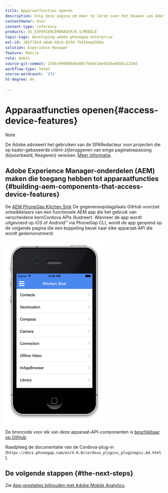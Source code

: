 ```yaml
---
title: Apparaatfuncties openen
description: Volg deze pagina om meer te leren over het bouwen van Adobe Experience Manager (AEM)-componenten die toegang hebben tot apparaatfuncties. De AEM gegevensopslagplaats van PhoneGap Kitchen Sink GitHub voorziet ontwikkelaars van een functionele AEM app die het gebruik van verscheidene kernCordova APIs illustreert.
contentOwner: User
content-type: reference
products: SG_EXPERIENCEMANAGER/6.5/MOBILE
topic-tags: developing-adobe-phonegap-enterprise
exl-id: 385f7924-e8ab-4dcb-83f0-7b81bead3dda
solution: Experience Manager
feature: Mobile
role: Admin
source-git-commit: 1f56c99980846400cfde8fa4e9a55e885bc2258d
workflow-type: tm+mt
source-wordcount: '171'
ht-degree: 0%

---
```


# Apparaatfuncties openen{#access-device-features}

>[!NOTE]
>
>De Adobe adviseert het gebruiken van de SPARedacteur voor projecten die op kader-gebaseerde cliënt-zijteruggeven van enige paginatoepassing (bijvoorbeeld, Reageren) vereisen. [Meer informatie](/help/sites-developing/spa-overview.md).

## Adobe Experience Manager-onderdelen (AEM) maken die toegang hebben tot apparaatfuncties {#building-aem-components-that-access-device-features}

De [AEM PhoneGap Kitchen Sink](https://github.com/blefebvre/aem-phonegap-kitchen-sink) De gegevensopslagplaats GitHub voorziet ontwikkelaars van een functionele AEM app die het gebruik van verscheidene kernCordova APIs illustreert. Wanneer de app wordt uitgevoerd op iOS of Android™ via PhoneGap CLI, wordt de app geopend op de volgende pagina die een koppeling bevat naar elke apparaat-API die wordt gedemonstreerd:

![chlimage_1-107](assets/chlimage_1-107.png)

De broncode voor elk van deze apparaat-API-componenten is [beschikbaar op GitHub](https://github.com/blefebvre/aem-phonegap-kitchen-sink/tree/master/content/src/main/content/jcr_root/apps/brucelefebvre/kitchen-sink/components).

Raadpleeg de documentatie van de Cordova-plug-in (`https://docs.phonegap.com/en/4.0.0/cordova_plugins_pluginapis.md.html`).

## De volgende stappen {#the-next-steps}

Zie [App-prestaties bijhouden met Adobe Mobile Analytics](/help/mobile/phonegap-intro-to-app-analytics.md).

